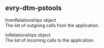 ﻿## evry-dtm-pstools

fromRelationships	object	
The list of outgoing calls from the application.

toRelationships	object	
The list of incoming calls to the application.